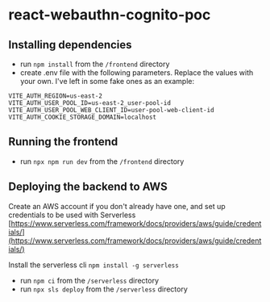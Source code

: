 # react-webauthn-cognito-poc

## Installing dependencies

- run `npm install` from the `/frontend` directory
- create .env file with the following parameters. Replace the values with your own. I've left in some fake ones as an example:

```
VITE_AUTH_REGION=us-east-2
VITE_AUTH_USER_POOL_ID=us-east-2_user-pool-id
VITE_AUTH_USER_POOL_WEB_CLIENT_ID=user-pool-web-client-id
VITE_AUTH_COOKIE_STORAGE_DOMAIN=localhost
```

## Running the frontend

- run `npx npm run dev` from the `/frontend` directory

## Deploying the backend to AWS

Create an AWS account if you don't already have one, and set up credentials to be used with Serverless
[https://www.serverless.com/framework/docs/providers/aws/guide/credentials/](https://www.serverless.com/framework/docs/providers/aws/guide/credentials/)

Install the serverless cli
`npm install -g serverless`

- run `npm ci` from the `/serverless` directory
- run `npx sls deploy` from the `/serverless` directory
